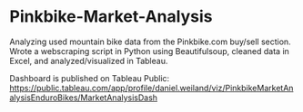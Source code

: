 # Pinkbike-Market-Analysis
Analyzing used mountain bike data from the Pinkbike.com buy/sell section.  Wrote a webscraping script in Python using Beautifulsoup, cleaned data in Excel, and analyzed/visualized in Tableau.  

Dashboard is published on Tableau Public: 
https://public.tableau.com/app/profile/daniel.weiland/viz/PinkbikeMarketAnalysisEnduroBikes/MarketAnalysisDash
